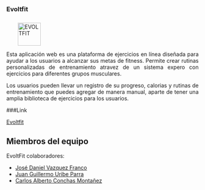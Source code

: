 ### Evoltfit 
<a href='https://postimg.cc/Bj9ZMQ4D' target='_blank'><img src='https://i.postimg.cc/FH1fF76P/EVOLTFIT.png' border='0' alt='EVOLTFIT' width='60' height='60'  style='margin-left: 30px; margin-top: 10px;'/></a>


<div style="text-align: justify;">
Esta aplicación web es una plataforma de ejercicios en línea diseñada para ayudar a los usuarios a alcanzar sus metas de fitness. Permite crear rutinas personalizadas de entrenamiento atravez de un sistema expero con ejercicios para diferentes grupos musculares.

Los usuarios pueden llevar un registro de su progreso, calorias y rutinas de entrenamiento que puedes agregar de manera manual, aparte de tener una amplia biblioteca de ejercicios para los usuarios.

</div>

###Link

[Evoltfit](https://evoltfit-app.vercel.app/)



## Miembros del equipo

EvoltFit colaboradores:

- [José Daniel Vazquez Franco](https://github.com/JDaniVF)
- [Juan Guillermo Uribe Parra](https://github.com/juan-uribe-p) 
- [Carlos Alberto Conchas Montañez](https://github.com/IamSharls)

